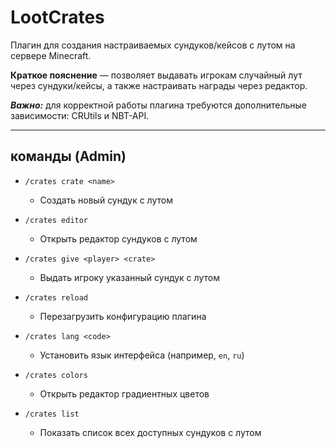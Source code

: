 # LootCrates

Плагин для создания настраиваемых сундуков/кейсов с лутом на сервере Minecraft.

**Краткое пояснение** — позволяет выдавать игрокам случайный лут через сундуки/кейсы, а также настраивать награды через редактор.

***Важно:*** для корректной работы плагина требуются дополнительные зависимости: CRUtils и NBT-API.

---

## команды (Admin)

* `/crates crate <name>`

  * Создать новый сундук с лутом

* `/crates editor`

  * Открыть редактор сундуков с лутом

* `/crates give <player> <crate>`

  * Выдать игроку указанный сундук с лутом

* `/crates reload`

  * Перезагрузить конфигурацию плагина

* `/crates lang <code>`

  * Установить язык интерфейса (например, `en`, `ru`)

* `/crates colors`

  * Открыть редактор градиентных цветов

* `/crates list`

  * Показать список всех доступных сундуков с лутом
